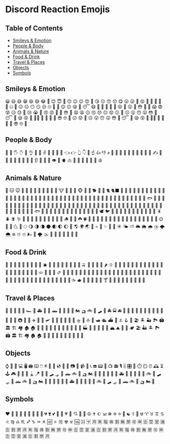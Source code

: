 # Discord Reaction Emojis

## Table of Contents
- [Smileys & Emotion](#smileys--emotion)
- [People & Body](#people--body)
- [Animals & Nature](#animals--nature)
- [Food & Drink](#food--drink)
- [Travel & Places](#travel--places)
- [Objects](#objects)
- [Symbols](#symbols)

## Smileys & Emotion
😀 😃 😄 😁 😆 😅 😂 🤣 😊 😇 🙂 🙃 😉 😌 😍 🥰 😘 😗 😙 😚 😋 
😛 😜 🤪 😝 🤑 🤗 🤭 🤫 🤔 🤐 🤨 😐 😑 😶 😏 😒 🙄 😬 🤥 😌 😔 
😪 🤤 😴 😷 🤒 🤕 🤢 🤮 🤧 😵 🥴 😲 🤯 😳 🥵 🥶 😱 😨 😰 😥 😓 
🤗 😢 😭 😤 😠 😡 🤬 🤯 😳 🥺 😩 😫 😖 😣 😞 😔 😟 😕 🙁 ☹️ 😮 
😯 😲 😳 🥱 😴 🤤 😪 😵 🥴 😵‍💫 🤯 🤠 🥳 🥸 😎 🤓 🧐 😕 😟 🙁 ☹️ 
😮 😯 😲 😳 🥱 😴 🤤 😪 😵 🥴 😵‍💫 🤯 🤠 🥳 🥸 😎 🤓 🧐

## People & Body
👋 🤚 🖐 ✋ 🖖 👌 🤌 🤏 ✌️ 🤞 🤟 🤘 🤙 👈 👉 👆 👇 🖕 ☝️ 👍 👎 
✊ 👊 🤛 🤜 👏 🙌 🫶 👐 🤲 🤝 🙏 ✍️ 💅 🤳 💪 🦾 🦵 🦿 🦶 👣 👂 
🦻 👃 👀 👁️ 🧠 🫀 🫁 🦷 🦴 👅 👄 🫦 💋 🩸

## Animals & Nature
🐶 🐱 🐭 🐹 🐰 🦊 🦝 🐻 🐼 🐨 🐯 🦁 🐮 🐷 🐽 🐸 🐵 🦧 🦮 🐕 🐩 
🐺 🐈 🐈‍⬛ 🐅 🐆 🦓 🦍 🦧 🦣 🐘 🦏 🦛 🐪 🐫 🦒 🦘 🦬 🐃 🐂 🐄 🐎 
🐖 🐏 🐑 🐐 🦌 🦙 🦥 🦦 🦨 🦡 🦫 🦔 🐾 🐉 🐲 🦕 🦖 🐢 🐍 🦎 🐙 
🦑 🦀 🦞 🦐 🦪 🐠 🐟 🐡 🐬 🐳 🐋 🦈 🐊 🐅 🦓 🦍 🦧 🦣 🐘 🦏 🦛 
🦒 🦘 🦬 🐃 🐂 🐄 🐎 🐖 🐏 🐑 🐐 🦌 🦙 🦥 🦦 🦨 🦡 🦫 🦔 🐾 🐉 
🐲 🦕 🦖 🐢 🐍 🦎 🐙 🦑 🦀 🦞 🦐 🦪 🐠 🐟 🐡 🐬 🐳 🐋 🦈 🐊 🦅 
🦆 🦢 🦉 🦤 🦚 🦜 🦩 🕊️ 🐦 🐧 🐤 🐥 🐣 🦇 🐝 🐛 🦋 🐌 🐞 🦗 
🪳 🪲 🪰 🪱 🦟 🦠 🪸 🪼 🐚 🌵 🎄 🌲 🌳 🌴 🪵 🌱 🌿 ☘️ 🍀 🎍 🎋 
🍃 🍂 🍁 🍄 🪺 🪹 🌾 💐 🌷 🌹 🥀 🌺 🌸 🌼 🌻 🌞 🌝 🌛 🌜 🌚 🌕 
🌖 🌗 🌘 🌑 🌒 🌓 🌔 🌙 🌎 🌍 🌏 💫 ⭐ 🌟 ✨ 🌠 🌌 ☀️ 🌤️ ⛅ 🌥️ 
🌦️ 🌧️ ⛈️ 🌩️ 🌨️ ❄️ ☃️ ⛄ 🌬️ 💨 🌪️ 🌫️ 🌈 🥥 🥭 🍍 🥝 🍇 🍉

## Food & Drink
🍏 🍎 🍐 🍊 🍋 🍌 🍉 🍇 🍓 🫐 🍈 🍒 🍑 🥭 🍍 🥥 🥝 🍅 🫒 🥑 🥦 🥬 🥒 🌶️ 🫑 
🌽 🥕 🫚 🥔 🥐 🍞 🥖 🥨 🥯 🥞 🧇 🧀 🍖 🍗 🥩 🥓 🍔 🍟 🌭 🍕 🫓 🥪 🌮 🌯 
🫔 🥙 🧆 🥗 🥘 🥫 🍝 🍜 🍲 🍛 🍣 🍱 🍤 🍙 🍚 🍘 🍥 🥠 🥡 🦪 🍢 🍡 🍧 
🍨 🍦 🧁 🍰 🎂 🍮 🍭 🍬 🍫 🍿 🧂 🥤 🧋 🧃 🧉 🧊 🍶 🍵 ☕ 🫖 🍺 🍻 🥂 
🍷 🥃 🍸 🍹 🧉 🥤 🧋 🧃 🧊 🥛 🍼 🫗

## Travel & Places
🚗 🚕 🚙 🚌 🚎 🏎️ 🚓 🚑 🚒 🚐 🛻 🚚 🚛 🚜 🛵 🏍️ 🛺 🚲 🛴 🛹 🚨 🚔 🚍 🚘 
🚖 🚡 🚠 🚟 🚃 🚋 🚞 🚝 🚄 🚅 🚈 🚂 🚆 🚇 🚊 🚉 ✈️ 🛫 🛬 🛩️ 💺 🚁 🚟 🚠 
🚡 🚀 🛸 🛶 ⛵ 🚤 🛥️ 🛳️ ⛴️ 🚢 ⚓ 🪝 🛟 🏖️ 🏝️ 🏜️ 🏞️ 🏟️ 🏛️ 🏗️ 🏘️ 
🏚️ 🏠 🏡 🏢 🏣 🏤 🏥 🏦 🏨 🏩 🏪 🏫 🏬 🏭 🏯 🏰 🗼 🗽 🗾 🏔️ ⛰️ 🌋 🗻 
🏕️ 🏖️ 🏜️ 🏝️ 🏞️ 🏟️ 🏛️ 🏗️ 🏘️ 🏚️ 🏠 🏡 🏢 🏣 🏤 🏥 🏦 🏨 🏩 🏪 🏫

## Objects
⌚ 📱 📲 💻 🖥️ 🖨️ ⌨️ 🖱️ 🖲️ 💽 💾 💿 📀 📼 📷 📸 📹 🎥 📞 ☎️ 📟 📠 📺 📻 
🎙️ 🎚️ 🎛️ 🧭 ⏱️ ⏲️ ⏰ 🕰️ ⏳ 🕹️ 🎮 🎰 🧩 🧸 🪀 🪁 🛝 🛴 🛹 🛷 🛶 🛻 🚲 
🛵 🛺 🏍️ 🚗 🚕 🚙 🚌 🚎 🚓 🚑 🚒 🚐 🚚 🚛 🚜 🚲 🛴 🛹 🛷 🛶 🛻 🚲 🛵 🛺 
🏍️ 🚗 🚕 🚙 🚌 🚎 🚓 🚑 🚒 🚐 🚚 🚛 🚜 🚲 🛴 🛹 🛷 🛶 🛻 🚲 🛵 🛺 🏍️ 🚗

## Symbols
❤️ 🧡 💛 💚 💙 💜 🖤 🤍 🤎 💔 ❣️ 💕 💞 💓 💗 💖 💘 💝 💟 ☮️ ✝️ ☪️ 🕉️ ☸️ ✡️ 
🔯 🕎 ☯️ ☦️ 🛐 ⛎ ♈ ♉ ♊ ♋ ♌ ♍ ♎ ♏ ♐ ♑ ♒ ♓ 🆔 ⚛️ 🉑 ☢️ ☣️ 🆚 🈁 🈂️ 🈷️ 
🈶 🈯 🉐 🈹 🈚 🈲 🉑 🈸 🈴 🈳 🈺 🈵 🈴 🈹 🈲 🈷️ 🈶 🈯 🉐 🈹 🈚 🈲 🉑 🈸 
🈴 🈳 🈺 🈵 🈴 🈹 🈲 🈷️ 🈶 🈯 🉐 🈹 🈚 🈲 🉑 🈸 🈴 🈳 🈺 🈵 🈴 🈹 🈲 🈷️

